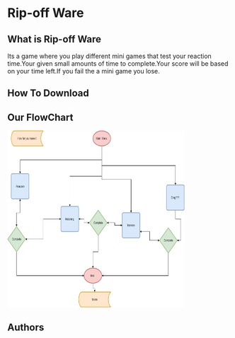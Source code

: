 # Rip-off Ware
<h2>What is Rip-off Ware</h2>
Its a game where you play different mini games that test your reaction time.Your given small amounts of time to complete.Your score will be based on your time left.If you fail the a mini game you lose.

<h2> How To Download</h2>


<h2>Our FlowChart</h2>
<img src="C# Final.jpg" height = "400" width ="400">


<h2>Authors</h2>

